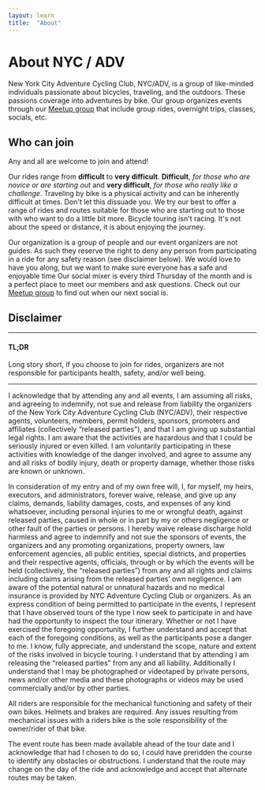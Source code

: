 ```yaml
---
layout: learn
title:  "About"
---
```


# About NYC / ADV

New York City Adventure Cycling Club, NYC/ADV, is a group of like-minded individuals passionate about bicycles, traveling, and the outdoors. These passions coverage into adventures by bike. Our group organizes events through our [Meetup group](http://www.meetup.com/NYC-Adventure-Cycling-Club/) that include group rides, overnight trips, classes, socials, etc. 



## Who can join
Any and all are welcome to join and attend! 

Our rides range from **difficult** to **very difficult**. **Difficult**, *for those who are novice or are starting out* and **very difficult**, *for those who really like a challenge*. Traveling by bike is a physical activity and can be inherently difficult at times. Don't let this dissuade you. We try our best to offer a range of rides and routes suitable for those who are starting out to those with who want to do a little bit more. Bicycle touring isn't racing. It's not about the speed or distance, it is about enjoying the journey. 

Our organization is a group of people and our event organizers are not guides. As such they reserve the right to deny any person from participating in a ride for any safety reason (see disclaimer below). We would love to have you along, but we want to make sure everyone has a safe and enjoyable time Our social mixer is every third Thursday of the month and is a perfect place to meet our members and ask questions. Check out our [Meetup group](http://www.meetup.com/NYC-Adventure-Cycling-Club/) to find out when our next social is.   


## Disclaimer 

---

#### TL;DR

Long story short, if you choose to join for rides, organizers are not responsible for participants health, safety, and/or well being.

---

I acknowledge that by attending any and all events, I am assuming all risks, and agreeing to indemnify, not sue and release from liability the organizers of the New York City Adventure Cycling Club (NYC/ADV), their respective agents, volunteers, members, permit holders, sponsors, promoters and affiliates (collectively “released parties”), and that I am giving up substantial legal rights. 
I am aware that the activities are hazardous and that I could be seriously injured or even killed. I am voluntarily participating in these activities with knowledge of the danger involved, and agree to assume any and all risks of bodily injury, death or property damage, whether those risks are known or unknown.

In consideration of my entry and of my own free will, I, for myself, my heirs, executors, and administrators, forever waive, release, and give up any claims, demands, liability damages, costs, and expenses of any kind whatsoever, including personal injuries to me or wrongful death, against released parties, caused in whole or in part by my or others negligence or other fault of the parties or persons. I hereby waive release discharge hold harmless and agree to indemnify and not sue the sponsors of events, the organizers and any promoting organizations, property owners, law enforcement agencies, all public entities, special districts, and properties and their respective agents, officials, through or by which the events will be held (collectively, the “released parties”) from any and all rights and claims including claims arising from the released parties’ own negligence. I am aware of the potential natural or unnatural hazards and no medical insurance is provided by NYC Adventure Cycling Club or organizers. As an express condition of being permitted to participate in the events, I represent that I have observed tours of the type I now seek to participate in and have had the opportunity to inspect the tour itinerary. Whether or not I have exercised the foregoing opportunity, I further understand and accept that each of the foregoing conditions, as well as the participants pose a danger to me. I know, fully appreciate, and understand the scope, nature and extent of the risks involved in bicycle touring. I understand that by attending I am releasing the “released parties” from any and all liability. Additionally I understand that I may be photographed or video­taped by private persons, news and/or other media and these photographs or videos may be used commercially and/or by other parties.

All riders are responsible for the mechanical functioning and safety of their own bikes. Helmets and brakes are required. Any issues resulting from mechanical issues with a riders bike is the sole responsibility of the owner/rider of that bike.

The event route has been made available ahead of the tour date and I acknowledge that had I chosen to do so, I could have pre­ridden the course to identify any obstacles or obstructions. I understand that the route may change on the day of the ride and acknowledge and accept that alternate routes may be taken.
